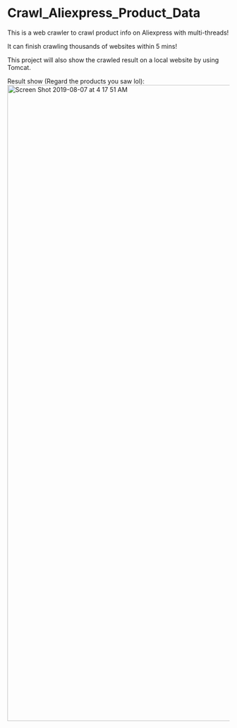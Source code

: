 # Crawl_Aliexpress_Product_Data
This is a web crawler to crawl product info on Aliexpress with multi-threads!

It can finish crawling thousands of websites within 5 mins!

This project will also show the crawled result on a local website by using Tomcat.

Result show (Regard the products you saw lol):
<img width="1440" alt="Screen Shot 2019-08-07 at 4 17 51 AM" src="https://user-images.githubusercontent.com/14926330/62611313-f2ec7c80-b8ca-11e9-8514-ae570bb61078.png">
